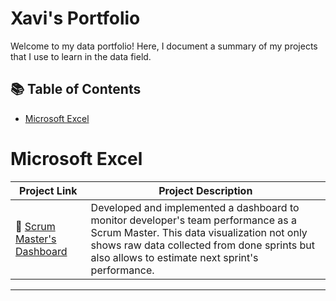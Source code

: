 # Xavi's Portfolio

Welcome to my data portfolio! Here, I document a summary of my projects that I use to learn in the data field.

## 📚 Table of Contents
- [Microsoft Excel](#microsoft-excel)

# Microsoft Excel

| Project Link | Project Description | 
|---|---|
| 👥 [Scrum Master's Dashboard](https://github.com/XaviVelasco/Scrum-Master-Excel-Dashboard) | Developed and implemented a dashboard to monitor developer's team performance as a Scrum Master. This data visualization not only shows raw data collected from done sprints but also allows to estimate next sprint's performance. |

***
